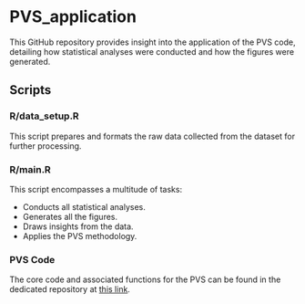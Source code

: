 # PVS_application

This GitHub repository provides insight into the application of the PVS code, detailing how statistical analyses were conducted and how the figures were generated.

## Scripts

### R/data_setup.R
This script prepares and formats the raw data collected from the dataset for further processing.

### R/main.R
This script encompasses a multitude of tasks:
- Conducts all statistical analyses.
- Generates all the figures.
- Draws insights from the data.
- Applies the PVS methodology.

### PVS Code
The core code and associated functions for the PVS can be found in the dedicated repository at [this link](https://github.com/phohland/PVS).
